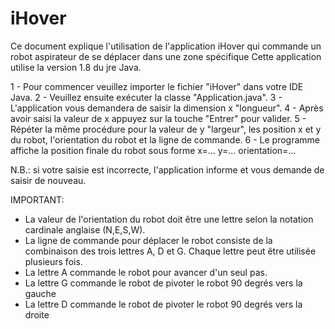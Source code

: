 # iHover
Ce document explique l'utilisation de l'application iHover qui commande un robot aspirateur de se déplacer dans une zone spécifique
Cette application utilise la version 1.8 du jre Java.

1 - Pour commencer veuillez importer le fichier "iHover" dans votre IDE Java.
2 - Veuillez ensuite exécuter la classe "Application.java".
3 - L'application vous demandera de saisir la dimension x "longueur".
4 - Après avoir saisi la valeur de x appuyez sur la touche "Entrer" pour valider.
5 - Répéter la même procédure pour la valeur de y "largeur", les position x et y du robot, l'orientation du robot et la ligne de commande.
6 - Le programme affiche la position finale du robot sous forme x=... y=... orientation=...

N.B.: si votre saisie est incorrecte, l'application informe et vous demande de saisir de nouveau.

IMPORTANT:
- La valeur de l'orientation du robot doit être une lettre selon la notation cardinale anglaise (N,E,S,W).
- La ligne de commande pour déplacer le robot consiste de la combinaison des trois lettres A, D et G. Chaque lettre peut être utilisée plusieurs fois.
- La lettre A commande le robot pour avancer d'un seul pas.
- La lettre G commande le robot de pivoter le robot 90 degrés vers la gauche
- La lettre D commande le robot de pivoter le robot 90 degrés vers la droite